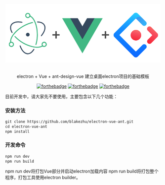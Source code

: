 <div align="center">
<br>
<img width="600" src="/docs/images/logo.png" alt="electron-vue-ant">
<br>
<br>
</div>

<p align="center" color="#6a737d">
electron + Vue + ant-design-vue 建立桌面electron项目的基础模板
</p>
<div align="center">

[![forthebadge](http://forthebadge.com/images/badges/built-with-love.svg)](http://forthebadge.com) [![forthebadge](http://forthebadge.com/images/badges/uses-js.svg)](http://forthebadge.com) [![forthebadge](http://forthebadge.com/images/badges/makes-people-smile.svg)](http://forthebadge.com)
</div>

目前开发中，请大家先不要使用，主要包含以下几个功能：



### 安装方法
```
git clone https://github.com/blakezhu/electron-vue-ant.git
cd electron-vue-ant
npm install
```

### 开发命令
```
npm run dev
npm run build
```

npm run dev将打包Vue部分并启动electron加载内容
npm run build将打包整个程序，打包工具使用electron builder。